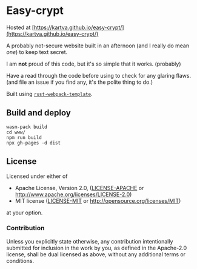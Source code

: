 # Easy-crypt
Hosted at [https://kartva.github.io/easy-crypt/](https://kartva.github.io/easy-crypt/)

A probably not-secure website built in an afternoon (and I really do mean _one_) to keep text secret.

I am **not** proud of this code, but it's so simple that it works. (probably)

Have a read through the code before using to check for any glaring flaws. (and file an issue if you find any, it's the polite thing to do.)

Built using [`rust-webpack-template`](https://github.com/rustwasm/rust-webpack-template).

## Build and deploy
```
wasm-pack build
cd www/
npm run build
npx gh-pages -d dist
```

## License

Licensed under either of

* Apache License, Version 2.0, ([LICENSE-APACHE](LICENSE-APACHE) or http://www.apache.org/licenses/LICENSE-2.0)
* MIT license ([LICENSE-MIT](LICENSE-MIT) or http://opensource.org/licenses/MIT)

at your option.

### Contribution

Unless you explicitly state otherwise, any contribution intentionally
submitted for inclusion in the work by you, as defined in the Apache-2.0
license, shall be dual licensed as above, without any additional terms or
conditions.
